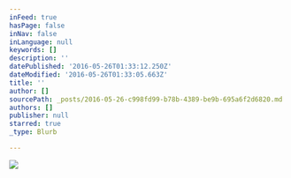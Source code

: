 ```yaml
---
inFeed: true
hasPage: false
inNav: false
inLanguage: null
keywords: []
description: ''
datePublished: '2016-05-26T01:33:12.250Z'
dateModified: '2016-05-26T01:33:05.663Z'
title: ''
author: []
sourcePath: _posts/2016-05-26-c998fd99-b78b-4389-be9b-695a6f2d6820.md
authors: []
publisher: null
starred: true
_type: Blurb

---
```

![](https://the-grid-user-content.s3-us-west-2.amazonaws.com/79a56713-1f2c-4f48-a32c-1c5bb697b770.png)